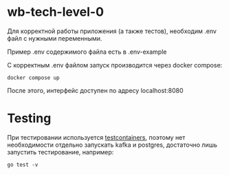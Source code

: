 # wb-tech-level-0
Для корректной работы приложения (а также тестов), необходим .env файл с нужными переменными.

Пример .env содержимого файла есть в .env-example

С корректным .env файлом запуск производится через docker compose:

```docker compose up```

После этого, интерфейс доступен по адресу localhost:8080

# Testing 
При тестировании используется [testcontainers](https://github.com/testcontainers/testcontainers-go), поэтому нет необходимости отдельно запускать kafka и postgres, достаточно лишь запустить тестирование, например:


```go test -v```

